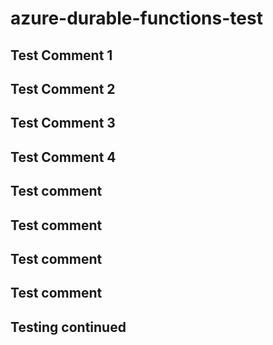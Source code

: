 # azure-durable-functions-test

## Test Comment 1
## Test Comment 2
## Test Comment 3
## Test Comment 4
## Test comment
## Test comment
## Test comment
## Test comment
## Testing continued
